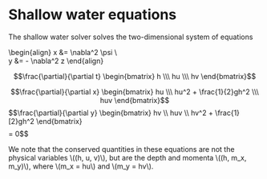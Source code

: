 # Shallow water equations
The shallow water solver solves the two-dimensional system of equations

\begin{align}
x &= \nabla^2 \psi \\\
y &= - \nabla^2 z
\end{align}

$$\frac{\partial}{\partial t} \begin{bmatrix} h \\\ hu \\\ hv \end{bmatrix}$$

$$\frac{\partial}{\partial x} \begin{bmatrix} hu \\\ hu^2 + \frac{1}{2}gh^2 \\\ huv \end{bmatrix}$$
$$\frac{\partial}{\partial y} \begin{bmatrix} hv \\\ huv \\\ hv^2 + \frac{1}[2}gh^2 \end{bmatrix}$$
$$ = 0$$

We note that the conserved quantities in these equations are not the physical variables \\((h, u, v)\\), but are the depth and momenta \\((h, m_x, m_y)\\), where \\(m_x = hu\\) and \\(m_y = hv\\).
